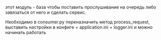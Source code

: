 этот модуль - база чтобы поставить прослушивание на очередь либо завязаться от него и сделать сервис. 

Необходимо в consumer.py переназначить метод process_request, выставить настройки в конфиге + application.ini + logger.ini и можно начинать работать